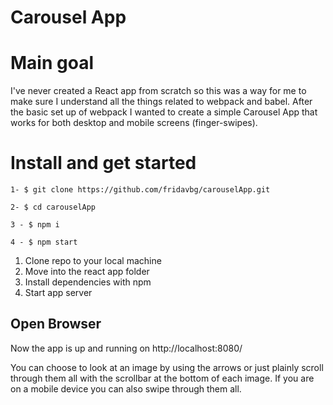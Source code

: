 # Carousel App

# Main goal

I've never created a React app from scratch so this was a way for me to make sure I understand all the things related to webpack and babel.
After the basic set up of webpack I wanted to create a simple Carousel App that works for both desktop and mobile screens (finger-swipes).

# Install and get started

```
1- $ git clone https://github.com/fridavbg/carouselApp.git

2- $ cd carouselApp

3 - $ npm i

4 - $ npm start

```

1. Clone repo to your local machine
2. Move into the react app folder
3. Install dependencies with npm
4. Start app server

## Open Browser

Now the app is up and running on http://localhost:8080/

You can choose to look at an image by using the arrows or 
just plainly scroll through them all with the scrollbar at the bottom of each image. If you are on a mobile device you can also swipe through them all.

